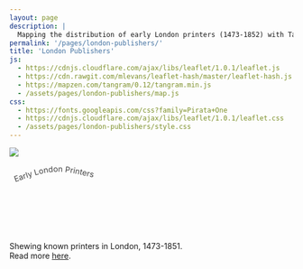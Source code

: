 ```yaml
---
layout: page
description: |
  Mapping the distribution of early London printers (1473-1852) with Tangram.js.
permalink: '/pages/london-publishers/'
title: 'London Publishers'
js: 
  - https://cdnjs.cloudflare.com/ajax/libs/leaflet/1.0.1/leaflet.js
  - https://cdn.rawgit.com/mlevans/leaflet-hash/master/leaflet-hash.js
  - https://mapzen.com/tangram/0.12/tangram.min.js
  - /assets/pages/london-publishers/map.js
css:
  - https://fonts.googleapis.com/css?family=Pirata+One
  - https://cdnjs.cloudflare.com/ajax/libs/leaflet/1.0.1/leaflet.css
  - /assets/pages/london-publishers/style.css
---
```


<div id='map'>
  <div id='legend'>
    <img src='{{ site.baseurl }}/assets/pages/london-publishers/images/ribbon.svg'>
    <div class='legend-label'>
      <svg width='200' height='150'>
        <defs>
          <path id='textpath' d='M10 45 C 83 20, 83 20, 200 50'/>
        </defs>
        <text fill='#444'>
          <textPath xlink:href='#textpath'>Early London Printers</textPath>
        </text>
      </svg>
    </div>
    <div class='legend-description-container'>
      <div class='legend-description'>Shewing known printers in London, 1473-1851.<div>Read more <a href='{{ site.baseurl }}/posts/mapping-the-early-english-book-trade.html'>here</a>.</div>
      </div>
    </div>
  </div>

  <div id='building-details'>
    <div class='building-address'></div>
    <div class='building-workers'></div>
  </div>
</div>
